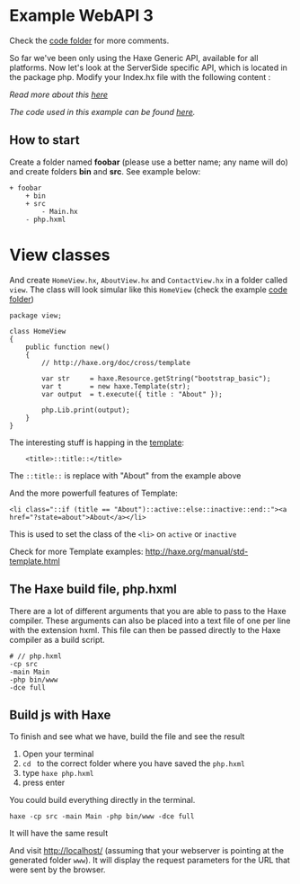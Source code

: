 # Example WebAPI 3

Check the [code folder](https://github.com/MatthijsKamstra/haxephp/tree/master/03webapi/code) for more comments.

So far we've been only using the Haxe Generic API, available for all platforms. Now let's look at the ServerSide specific API, which is located in the package php. Modify your Index.hx file with the following content :



*Read more about this [here](about.md)*

_The code used in this example can be found [here](https://github.com/MatthijsKamstra/haxephp/tree/master/03webapi/code)._


## How to start

Create a folder named **foobar** (please use a better name; any name will do) and create folders **bin** and **src**.
See example below:

```
+ foobar
	+ bin
	+ src
		- Main.hx
	- php.hxml
```


# View classes

And create `HomeView.hx`, `AboutView.hx` and `ContactView.hx` in a folder called `view`.
The class will look simular like this `HomeView` (check the example [code folder](https://github.com/MatthijsKamstra/haxephp/tree/master/03webapi/code))

```
package view;

class HomeView 
{
	public function new() 
	{
		// http://haxe.org/doc/cross/template

		var str 	= haxe.Resource.getString("bootstrap_basic");
		var t 		= new haxe.Template(str);
		var output 	= t.execute({ title : "About" });

		php.Lib.print(output);
	}
}

```

The interesting stuff is happing in the [template](https://github.com/MatthijsKamstra/haxephp/tree/master/03webapi/code/src/assets/bootstrap_basic.mtt):

```
	<title>::title::</title>
```

The `::title::` is replace with "About" from the example above

And the more powerfull features of Template:

```
<li class="::if (title == "About")::active::else::inactive::end::"><a href="?state=about">About</a></li>
```
This is used to set the class of the `<li>` on `active` or `inactive`


Check for more Template examples: <http://haxe.org/manual/std-template.html>


## The Haxe build file, php.hxml

There are a lot of different arguments that you are able to pass to the Haxe compiler.
These arguments can also be placed into a text file of one per line with the extension hxml. This file can then be passed directly to the Haxe compiler as a build script.

```
# // php.hxml
-cp src
-main Main
-php bin/www
-dce full
```


## Build js with Haxe

To finish and see what we have, build the file and see the result

1. Open your terminal
2. `cd ` to the correct folder where you have saved the `php.hxml` 
3. type `haxe php.hxml`
4. press enter


You could build everything directly in the terminal.

```
haxe -cp src -main Main -php bin/www -dce full
```

It will have the same result



And visit <http://localhost/> (assuming that your webserver is pointing at the generated folder `www`). It will display the request parameters for the URL that were sent by the browser.

